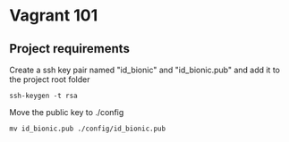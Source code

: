 # Vagrant 101

## Project requirements

Create a ssh key pair named "id_bionic" and "id_bionic.pub" and add it to the project root folder

```{sh}
ssh-keygen -t rsa
```

Move the public key to ./config

```{sh}
mv id_bionic.pub ./config/id_bionic.pub
```
